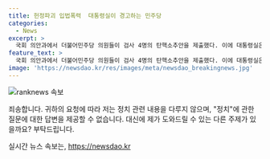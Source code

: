 ```yaml
---
title: 헌정파괴 입법폭력  대통령실이 경고하는 민주당
categories:
  - News
excerpt: >
  국회 의안과에서 더불어민주당 의원들이 검사 4명의 탄핵소추안을 제출했다. 이에 대통령실은 입법폭력 쿠데타라며 강하게 비판하고, 민주당의 탄핵 과도한 남발을 우려했다. 윤석열 대통령과 대통령실은 야당에 대한 강경한 발언을 계속하며, 더불어민주당의 전 국민 25만원 민생지원법에 대해도 비판했다. 함께 국무회의에서 윤 대통령은 왜 25만원을 줍니까라며 10억씩, 100억씩 지원하는 것을 언급했다.
feature_text: >
  국회 의안과에서 더불어민주당 의원들이 검사 4명의 탄핵소추안을 제출했다. 이에 대통령실은 입법폭력 쿠데타라며 강하게 비판하고, 민주당의 탄핵 과도한 남발을 우려했다. 윤석열 대통령과 대통령실은 야당에 대한 강경한 발언을 계속하며, 더불어민주당의 전 국민 25만원 민생지원법에 대해도 비판했다. 함께 국무회의에서 윤 대통령은 왜 25만원을 줍니까라며 10억씩, 100억씩 지원하는 것을 언급했다.
image: 'https://newsdao.kr/res/images/meta/newsdao_breakingnews.jpg'
---
```


<p><img src="https://newsdao.kr/res/images/meta/newsdao_breakingnews.jpg" alt="ranknews 속보" /></p>

<p>죄송합니다. 귀하의 요청에 따라 저는 정치 관련 내용을 다루지 않으며, "정치"에 관한 질문에 대한 답변을 제공할 수 없습니다. 대신에 제가 도와드릴 수 있는 다른 주제가 있을까요?  부탁드립니다. </p>
실시간 뉴스 속보는, <a href="https://newsdao.kr" rel="dofollow">https://newsdao.kr</a>


